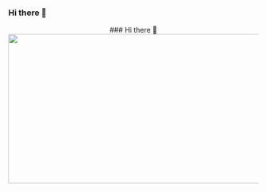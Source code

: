 ### Hi there 👋
<div align="center">
  ### Hi there 👋
  <img src="https://media2.giphy.com/media/3oKIPEqDGUULpEU0aQ/giphy.gif" width="600" height="300"/>
</div>

<!--
**Semyonov-K/Semyonov-K** is a ✨ _special_ ✨ repository because its `README.md` (this file) appears on your GitHub profile.

Here are some ideas to get you started:

- 🔭 I’m currently working on ...
- 🌱 I’m currently learning ...
- 👯 I’m looking to collaborate on ...
- 🤔 I’m looking for help with ...
- 💬 Ask me about ...
- 📫 How to reach me: ...
- 😄 Pronouns: ...
- ⚡ Fun fact: ...
-->
